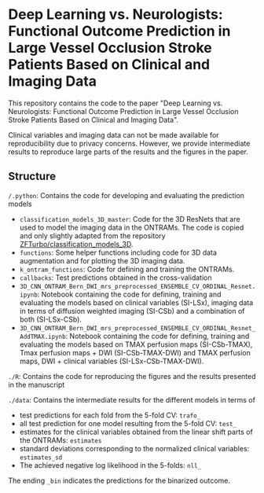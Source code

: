 # Deep Learning vs. Neurologists: Functional Outcome Prediction in Large Vessel Occlusion Stroke Patients Based on Clinical and Imaging Data

This repository contains the code to the paper "Deep Learning vs. Neurologists: Functional Outcome Prediction in Large Vessel Occlusion Stroke Patients Based on Clinical and Imaging Data".

Clinical variables and imaging data can not be made available for reproducibility due to privacy concerns. However, we provide intermediate results to reproduce large parts of the results and the figures in the paper.

## Structure

`/.python`: Contains the code for developing and evaluating the prediction models

- `classification_models_3D_master`: Code for the 3D ResNets that are used to model the imaging data in the ONTRAMs. The code is copied and only slightly adapted from the repository [ZFTurbo/classification_models_3D](https://github.com/ZFTurbo/classification_models_3D).
- `functions`: Some helper functions including code for 3D data augmentation and for plotting the 3D imaging data.
- `k_ontram_functions`: Code for defining and training the ONTRAMs.
- `callbacks`: Test predictions obtained in the cross-validation
- `3D_CNN_ONTRAM_Bern_DWI_mrs_preprocessed_ENSEMBLE_CV_ORDINAL_Resnet.ipynb`: Notebook containing the code for defining, training and evaluating the models based on clinical variables (SI-LSx), imaging data in terms of diffusion weighted imaging (SI-CSb) and a combination of both (SI-LSx-CSb). 
- `3D_CNN_ONTRAM_Bern_DWI_mrs_preprocessed_ENSEMBLE_CV_ORDINAL_Resnet_AddTMAX.ipynb`: Notebook containing the code for defining, training and evaluating the models based on TMAX perfusion maps (SI-CSb-TMAX), Tmax perfusion maps + DWI (SI-CSb-TMAX-DWI) and TMAX perfusion maps, DWI + clinical variables (SI-LSx-CSb-TMAX-DWI).

`./R`: Contains the code for reproducing the figures and the results presented in the manuscript

`./data`: Contains the intermediate results for the different models in terms of

- test predictions for each fold from the 5-fold CV: `trafo_`
- all test prediction for one model resulting from the 5-fold CV: `test_`
- estimates for the clinical variables obtained from the linear shift parts of the ONTRAMs: `estimates`
- standard deviations corresponding to the normalized clinical variables: `estimates_sd`
- The achieved negative log likelihood in the 5-folds: `nll_`

The ending `_bin` indicates the predictions for the binarized outcome.
